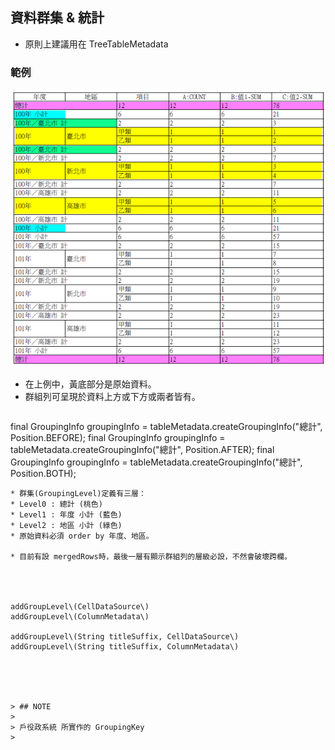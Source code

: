 ## 資料群集 & 統計

* 原則上建議用在 TreeTableMetadata

### 範例

![](/assets/ch06/table-grouping-sample1.png)

* 在上例中，黃底部分是原始資料。
* 群組列可呈現於資料上方或下方或兩者皆有。  
  ``` java
final GroupingInfo groupingInfo = tableMetadata.createGroupingInfo("總計", Position.BEFORE);
final GroupingInfo groupingInfo = tableMetadata.createGroupingInfo("總計", Position.AFTER);
final GroupingInfo groupingInfo = tableMetadata.createGroupingInfo("總計", Position.BOTH);
  ``` 
* 群集(GroupingLevel)定義有三層：
  * Level0 : 總計 (桃色)
  * Level1 : 年度 小計 (藍色)
  * Level2 : 地區 小計 (綠色)
* 原始資料必須 order by 年度、地區。

* 目前有設 mergedRows時，最後一層有顯示群組列的層級必設，不然會破壞跨欄。




addGroupLevel\(CellDataSource\)  
addGroupLevel\(ColumnMetadata\)

addGroupLevel\(String titleSuffix, CellDataSource\)  
addGroupLevel\(String titleSuffix, ColumnMetadata\)





> ## NOTE 
>
> 戶役政系統 所實作的 GroupingKey
>

